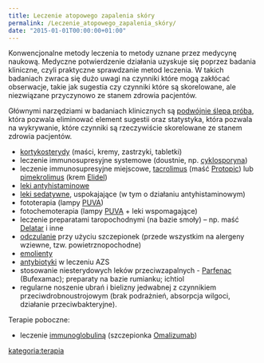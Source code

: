 ```yaml
---
title: Leczenie atopowego zapalenia skóry
permalink: /Leczenie_atopowego_zapalenia_skóry/
date: "2015-01-01T00:00:00+01:00"
---
```


Konwencjonalne metody leczenia to metody uznane przez medycynę naukową. Medyczne potwierdzenie działania uzyskuje się poprzez badania kliniczne, czyli praktyczne sprawdzanie metod leczenia. W takich badaniach zwraca się dużo uwagi na czynniki które mogą zakłócać obserwacje, takie jak sugestia czy czynniki które są skorelowane, ale niezwiązane przyczynowo ze stanem zdrowia pacjentów.

Głównymi narzędziami w badaniach klinicznych są [podwójnie ślepa próba](/atopedia/podwójnie_ślepa_próba "wikilink"), która pozwala eliminować element sugestii oraz statystyka, która pozwala na wykrywanie, które czynniki są rzeczywiście skorelowane ze stanem zdrowia pacjentów.

-   [kortykosterydy](/atopedia/kortykosterydy "wikilink") (maści, kremy, zastrzyki, tabletki)
-   leczenie immunosupresyjne systemowe (doustnie, np. [cyklosporyna](/atopedia/cyklosporyna "wikilink"))
-   leczenie immunosupresyjne miejscowe, [tacrolimus](/atopedia/tacrolimus "wikilink") (maść [Protopic](/atopedia/Protopic "wikilink")) lub [pimekrolimus](/atopedia/pimekrolimus "wikilink") (krem [Elidel](/atopedia/Elidel "wikilink"))
-   [leki antyhistaminowe](/atopedia/leki_antyhistaminowe "wikilink")
-   [leki sedatywne](/atopedia/leki_sedatywne "wikilink"), uspokajające (w tym o działaniu antyhistaminowym)
-   fototerapia (lampy [PUVA](/atopedia/Światłoterapia "wikilink"))
-   fotochemoterapia (lampy [PUVA](/atopedia/Światłoterapia "wikilink") + leki wspomagające)
-   leczenie preparatami taropochodnymi (na bazie smoły) – np. maść [Delatar](/atopedia/Delatar "wikilink") i inne
-   [odczulanie](/atopedia/odczulanie "wikilink") przy użyciu szczepionek (przede wszystkim na alergeny wziewne, tzw. powietrznopochodne)
-   [emolienty](/atopedia/emolienty "wikilink")
-   [antybiotyki](/atopedia/antybiotyki "wikilink") w leczeniu AZS
-   stosowanie niesterydowych leków przeciwzapalnych - [Parfenac](/atopedia/Parfenac "wikilink") (Bufexamac); preparaty na bazie rumianku; ichtiol
-   regularne noszenie ubrań i bielizny jedwabnej z czynnikiem przeciwdrobnoustrojowym (brak podrażnień, absorpcja wilgoci, działanie przeciwbakteryjne).

Terapie poboczne:

-   leczenie [immunoglobuliną](/atopedia/Immunoglobulina "wikilink") (szczepionka [Omalizumab](/atopedia/Omalizumab "wikilink"))

[kategoria:terapia](/atopedia/kategoria:terapia "wikilink")
